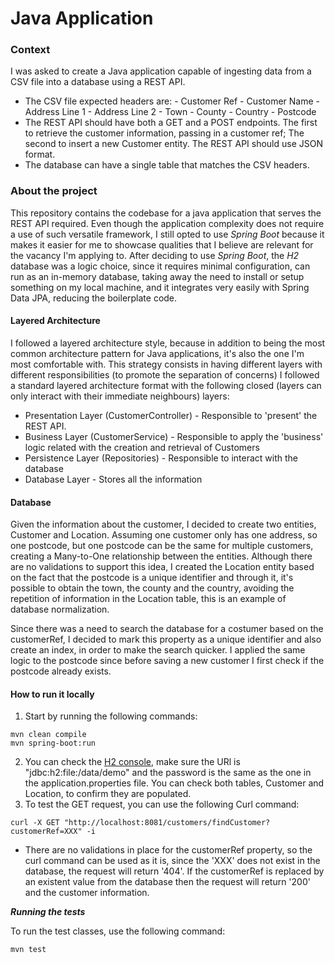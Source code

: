 # Java Application 

### Context 
I was asked to create a Java application capable of ingesting data from a CSV file into a database using a REST API.
- The CSV file expected headers are:
        - Customer Ref 
        - Customer Name 
        - Address Line 1 
        - Address Line 2 
        - Town 
        - County 
        - Country 
        - Postcode
- The REST API should have both a GET and a POST endpoints. The first to retrieve the customer information, passing in a customer ref;
The second to insert a new Customer entity. The REST API should use JSON format.
- The database can have a single table that matches the CSV headers.

### About the project
This repository contains the codebase for a java application that serves the REST API required.
Even though the application complexity does not require a use of such versatile framework, I still opted to use *Spring Boot* because
it makes it easier for me to showcase qualities that I believe are relevant for the vacancy I'm applying to.
After deciding to use *Spring Boot*, the *H2* database was a logic choice, since it requires minimal configuration, can run as
an in-memory database, taking away the need to install or setup something on my local machine, and it integrates very easily with
Spring Data JPA, reducing the boilerplate code.

 #### Layered Architecture
I followed a layered architecture style, because in addition to being the most common architecture pattern for Java applications, it's also the one 
I'm most comfortable with. 
This strategy consists in having different layers with different responsibilities (to promote the separation of concerns)
I followed a standard layered architecture format with the following closed (layers can only interact with their immediate neighbours)
layers: 
- Presentation Layer (CustomerController) - Responsible to 'present' the REST API.
- Business Layer (CustomerService) - Responsible to apply the 'business' logic related with the creation and retrieval of Customers
- Persistence Layer (Repositories) - Responsible to interact with the database
- Database Layer - Stores all the information

 #### Database 
Given the information about the customer, I decided to create two entities, Customer and Location.
Assuming one customer only has one address, so one postcode, but one postcode can be the same for multiple customers, creating a Many-to-One relationship between the entities.
Although there are no validations to support this idea, I created the Location entity based on the fact that the postcode is a unique identifier and through it, 
it's possible to obtain the town, the county and the country, avoiding the repetition of information in the Location table, this is an example of database normalization.  

Since there was a need to search the database for a costumer based on the customerRef, I decided to mark this property as a unique identifier and also create an index, in order 
to make the search quicker. I applied the same logic to the postcode since before saving a new customer I first check if the postcode already exists. 

#### How to run it locally 
1) Start by running the following commands: 
```
mvn clean compile
mvn spring-boot:run
```
2) You can check the [H2 console](http://localhost:8081/h2-console), make sure the URl is "jdbc:h2:file:/data/demo" and the password is the same as the one in the application.properties file. 
You can check both tables, Customer and Location, to confirm they are populated. 
3) To test the GET request, you can use the following Curl command: 
```
curl -X GET "http://localhost:8081/customers/findCustomer?customerRef=XXX" -i
```
- There are no validations in place for the customerRef property, so the curl command can be used as it is, 
since the 'XXX' does not exist in the database, the request will return '404'. If the customerRef is replaced by an existent 
value from the database then the request will return '200' and the customer information. 

***Running the tests***

To run the test classes, use the following command: 
```
mvn test
```

